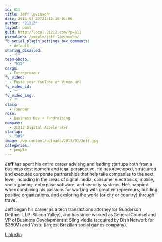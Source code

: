 ```yaml
---
id: 611
title: Jeff Levinsohn
date: 2011-08-23T21:12:18-03:00
author: "21212"
layout: post
guid: http://local.21212.com/?p=611
permalink: /people/jeff-levinsohn/
fb_social_plugin_settings_box_comments:
  - default
sharing_disabled:
  - "1"
team-photo:
  - "612"
cargo:
  - Entrepreneur
fv_video:
  - Paste your YouTube or Vimeo url
fv_video_id:
  - ""
fv_video_img:
  - ""
class:
  - Founder
role:
  - Business Dev + Fundraising
company:
  - 21212 Digital Accelerator
startup:
  - "809"
image: /wp-content/uploads/2013/01/Jeff.jpg
categories:
  - people
---
```

**Jeff** has spent his entire career advising and leading startups both from a business development and legal perspective. He has developed, structured and executed corporate partnerships that help take companies to the next level, including in the areas of digital media, consumer electronics, mobile, social gaming, enterprise software, and security systems. He&#8217;s happiest when combining his passions for working with great entrepreneurs, building positive organizations, and exploring the world (or city or country) through travel.

Jeff began his career as a tech transactions attorney for Gunderson Dettmer LLP (Silicon Valley), and has since worked as General Counsel and VP of Business Development at Sling Media (acquired by Dish Network for $380M) and Vostu (largest Brazilian social games company).

<a title="Jeff Levinsohn" href="http://www.linkedin.com/profile/view?id=14395773&goback=%2Enpv_12095504_*1_*1_name_XQj*5_*1_en*4US_*1_*1_*1_*1_*1_*1_pp_*1_*1_*1_*1_*1_*1%2Enpc_12095504_*1_*1_*1" target="_blank">Linkedin</a>